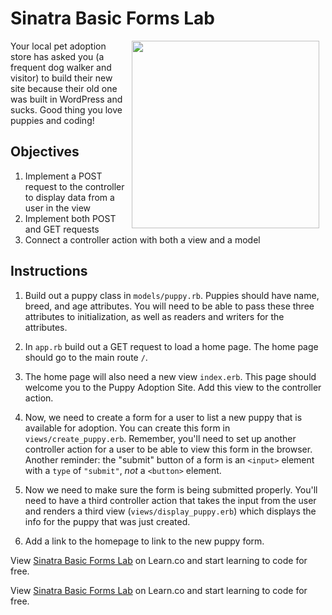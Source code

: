 # Sinatra Basic Forms Lab

<img src="https://s3.amazonaws.com/learn-verified/puppies.gif" hspace="10" align="right" width="300">

Your local pet adoption store has asked you (a frequent dog walker and visitor) to build their new site because their old one was built in WordPress and sucks. Good thing you love puppies and coding!

## Objectives

1. Implement a POST request to the controller to display data from a user in the view
2. Implement both POST and GET requests
3. Connect a controller action with both a view and a model

## Instructions

1. Build out a puppy class in `models/puppy.rb`. Puppies should have name, breed, and age attributes. You will need to be able to pass these three attributes to initialization, as well as readers and writers for the attributes.

2. In `app.rb` build out a GET request to load a home page. The home page should go to the main route `/`.

3. The home page will also need a new view `index.erb`. This page should welcome you to the Puppy Adoption Site. Add this view to the controller action.

4. Now, we need to create a form for a user to list a new puppy that is available for adoption. You can create this form in `views/create_puppy.erb`. Remember, you'll need to set up another controller action for a user to be able to view this form in the browser. Another reminder: the "submit" button of a form is an `<input>` element with a `type` of `"submit"`, *not* a `<button>` element.

5. Now we need to make sure the form is being submitted properly. You'll need to have a third controller action that takes the input from the user and renders a third view (`views/display_puppy.erb`) which displays the info for the puppy that was just created.

6. Add a link to the homepage to link to the new puppy form.




<p data-visibility='hidden'>View <a href='https://learn.co/lessons/sinatra-basic-forms-lab' title='Sinatra Basic Forms Lab'>Sinatra Basic Forms Lab</a> on Learn.co and start learning to code for free.</p>

<p data-visibility='hidden'>View <a href='https://learn.co/lessons/sinatra-basic-forms-lab'>Sinatra Basic Forms Lab</a> on Learn.co and start learning to code for free.</p>
